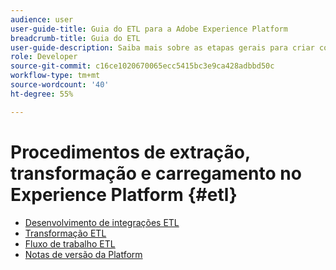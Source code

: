 ```yaml
---
audience: user
user-guide-title: Guia do ETL para a Adobe Experience Platform
breadcrumb-title: Guia do ETL
user-guide-description: Saiba mais sobre as etapas gerais para criar conectores seguros e de alto desempenho para assimilar dados no Platform.
role: Developer
source-git-commit: c16ce1020670065ecc5415bc3e9ca428adbbd50c
workflow-type: tm+mt
source-wordcount: '40'
ht-degree: 55%

---
```



# Procedimentos de extração, transformação e carregamento no Experience Platform {#etl}

- [Desenvolvimento de integrações ETL](home.md)
- [Transformação ETL](transformations.md)
- [Fluxo de trabalho ETL](workflow.md)
- [Notas de versão da Platform](https://experienceleague.adobe.com/docs/experience-platform/release-notes/latest.html?lang=pt-BR)
